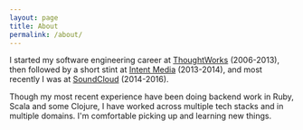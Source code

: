 ```yaml
---
layout: page
title: About
permalink: /about/
---
```


I started my software engineering career at [ThoughtWorks](https://www.thoughtworks.com) (2006-2013), then followed by a short stint at [Intent Media](https://www.intentmedia.com) (2013-2014), and most recently I was at [SoundCloud](https://www.soundcloud.com) (2014-2016).

Though my most recent experience have been doing backend work in Ruby, Scala and some Clojure, I have worked across multiple tech stacks and in multiple domains. I'm comfortable picking up and learning new things.
